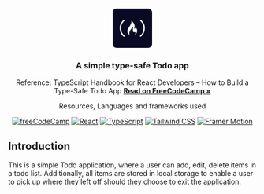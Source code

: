 <div id="top"></div>

<!-- PROJECT LOGO -->
<br />
<div align="center">
  <a href="https://www.freecodecamp.org/">
    <img src="./public/fcc.png" alt="Logo" width="80" height="80">
  </a>
<h3 align="center"> A simple type-safe Todo app</h3>
<p align="center">Reference: TypeScript Handbook for React Developers – How to Build a Type-Safe Todo App
<a href="https://www.freecodecamp.org/news/typescript-tutorial-for-react-developers"><strong>Read on FreeCodeCamp »</strong></a></p>

  <p align="center">
    Resources, Languages and frameworks used
  </p>

[![freeCodeCamp](https://img.shields.io/badge/-freeCodeCamp-brightgreen?logo=freeCodeCamp)](https://www.freecodecamp.org/)
[![React](https://img.shields.io/badge/-React-blue?logo=React)](https://reactjs.org/)
[![TypeScript](https://img.shields.io/badge/-TypeScript-6E36F6?logo=TypeScript&logoColor=white&color=black)](#)
[![Tailwind CSS](https://img.shields.io/badge/-Tailwind%20CSS-06B6D4?logo=Tailwind%20CSS&logoColor=black&color=white)](https://tailwindcss.com/)
[![Framer Motion](https://img.shields.io/badge/-Framer%20Motion-blue?logo=Framer)](https://www.framer.com/api/motion/)

</div>

## Introduction

This is a simple Todo application, where a user can add, edit, delete items in a
todo list. Additionally, all items are stored in local storage to enable a user
to pick up where they left off should they choose to exit the application.
